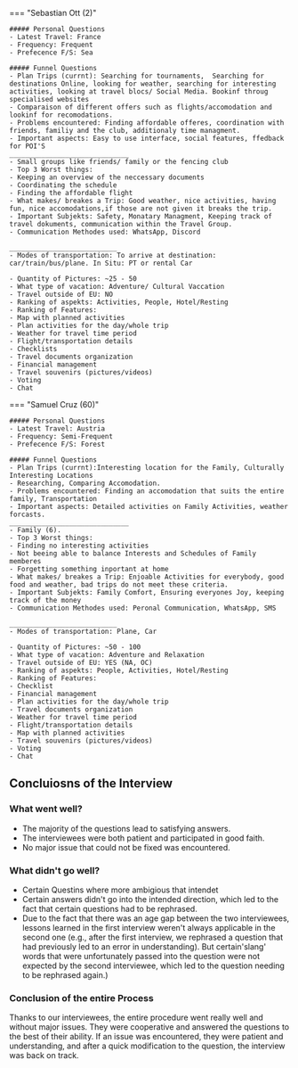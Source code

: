 === "Sebastian Ott (2)"

    ##### Personal Questions
    - Latest Travel: France
    - Frequency: Frequent
    - Prefecence F/S: Sea

    ##### Funnel Questions
    - Plan Trips (currnt): Searching for tournaments,  Searching for destinations Online, looking for weather, searching for interesting activities, looking at travel blocs/ Social Media. Bookinf throug specialised websites
    - Comparaison of different offers such as flights/accomodation and lookinf for recomodations. 
    - Problems encountered: Finding affordable offeres, coordination with friends, familiy and the club, additionaly time managment.
    - Important aspects: Easy to use interface, social features, ffedback for POI'S
    ______________________________
    - Small groups like friends/ family or the fencing club
    - Top 3 Worst things:
    - Keeping an overview of the neccessary documents
    - Coordinating the schedule
    - Finding the affordable flight
    - What makes/ breakes a Trip: Good weather, nice activities, having fun, nice accomodations,if those are not given it breaks the trip.
    - Important Subjekts: Safety, Monatary Managment, Keeping track of travel dokuments, communication within the Travel Group. 
    - Communication Methodes used: WhatsApp, Discord

    ___________________________
    - Modes of transportation: To arrive at destination: car/train/bus/plane. In Situ: PT or rental Car

    - Quantity of Pictures: ~25 - 50
    - What type of vacation: Adventure/ Cultural Vaccation
    - Travel outside of EU: NO
    - Ranking of aspekts: Activities, People, Hotel/Resting
    - Ranking of Features:
    - Map with planned activities
    - Plan activities for the day/whole trip
    - Weather for travel time period
    - Flight/transportation details
    - Checklists
    - Travel documents organization
    - Financial management
    - Travel souvenirs (pictures/videos)
    - Voting
    - Chat


=== "Samuel Cruz (60)"

    ##### Personal Questions
    - Latest Travel: Austria
    - Frequency: Semi-Frequent
    - Prefecence F/S: Forest

    ##### Funnel Questions
    - Plan Trips (currnt):Interesting location for the Family, Culturally Interesting Locations
    - Researching, Comparing Accomodation. 
    - Problems encountered: Finding an accomodation that suits the entire family, Transportation
    - Important aspects: Detailed activities on Family Activities, weather forcasts.
    ______________________________
    - Family (6).
    - Top 3 Worst things:
    - Finding no interesting activities
    - Not beeing able to balance Interests and Schedules of Family memberes
    - Forgetting something inportant at home
    - What makes/ breakes a Trip: Enjoable Activities for everybody, good food and weather, bad trips do not meet these criteria.
    - Important Subjekts: Family Comfort, Ensuring everyones Joy, keeping track of the money 
    - Communication Methodes used: Peronal Communication, WhatsApp, SMS

    ___________________________
    - Modes of transportation: Plane, Car

    - Quantity of Pictures: ~50 - 100
    - What type of vacation: Adventure and Relaxation
    - Travel outside of EU: YES (NA, OC)
    - Ranking of aspekts: People, Activities, Hotel/Resting
    - Ranking of Features:
    - Checklist
    - Financial management
    - Plan activities for the day/whole trip
    - Travel documents organization
    - Weather for travel time period
    - Flight/transportation details
    - Map with planned activities
    - Travel souvenirs (pictures/videos)
    - Voting
    - Chat

## Concluiosns of the Interview

### What went well?
- The majority of the questions lead to satisfying answers.
- The interviewees were both patient and participated in good faith.
- No major issue that could not be fixed was encountered.

### What didn't go well?
- Certain Questins where more ambigious that intendet
- Certain answers didn't go into the intended direction, which led to the fact that certain questions had to be rephrased.
- Due to the fact that there was an age gap between the two interviewees, lessons learned in the first interview weren't always applicable in the second one (e.g., after the first interview, we rephrased a question that had previously led to an error in understanding). But certain'slang' words that were unfortunately passed into the question were not expected by the second interviewee, which led to the question needing to be rephrased again.)

### Conclusion of the entire Process
Thanks to our interviewees, the entire procedure went really well and without major issues. They were cooperative and answered the questions to the best of their ability. If an issue was encountered, they were patient and understanding, and after a quick modification to the question, the interview was back on track.